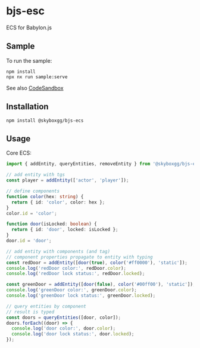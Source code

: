 # bjs-esc

ECS for Babylon.js

## Sample

To run the sample:

```
npm install
npx nx run sample:serve
```

See also [CodeSandbox](https://codesandbox.io/p/devbox/bjs-ecs-sample-sw27pj?file=%2Fsrc%2FcreateScene.ts)

## Installation

```
npm install @skyboxgg/bjs-ecs
```

## Usage

Core ECS:

```ts
import { addEntity, queryEntities, removeEntity } from '@skyboxgg/bjs-ecs';

// add entity with tgs
const player = addEntity(['actor', 'player']);

// define components
function color(hex: string) {
  return { id: 'color', color: hex };
}
color.id = 'color';

function door(isLocked: boolean) {
  return { id: 'door', locked: isLocked };
}
door.id = 'door';

// add entity with components (and tag)
// component properties propagate to entity with typing
const redDoor = addEntity([door(true), color('#ff0000'), 'static']);
console.log('redDoor color:', redDoor.color);
console.log('redDoor lock status:', redDoor.locked);

const greenDoor = addEntity([door(false), color('#00ff00'), 'static']);
console.log('greenDoor color:', greenDoor.color);
console.log('greenDoor lock status:', greenDoor.locked);

// query entities by component
// result is typed
const doors = queryEntities([door, color]);
doors.forEach((door) => {
  console.log('door color:', door.color);
  console.log('door lock status:', door.locked);
});
```
